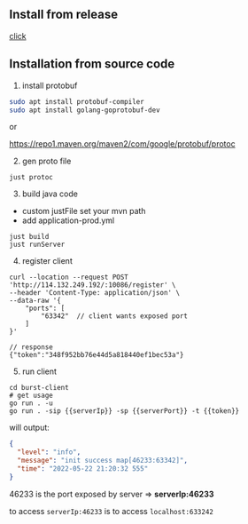 ## Install from release

[click](https://github.com/fzdwx/burst/releases/tag/v1.0)

## Installation from source code

1. install protobuf

```bash
sudo apt install protobuf-compiler
sudo apt install golang-goprotobuf-dev
```
or

https://repo1.maven.org/maven2/com/google/protobuf/protoc

2. gen proto file

```shell
just protoc
```

3. build java code

- custom justFile set your mvn path
- add application-prod.yml

```shell
just build
just runServer
```

4. register client

```shell
curl --location --request POST 'http://114.132.249.192/:10086/register' \
--header 'Content-Type: application/json' \
--data-raw '{
    "ports": [
        "63342"  // client wants exposed port
    ]
}'

// response
{"token":"348f952bb76e44d5a818440ef1bec53a"}
```

5. run client

```shell
cd burst-client
# get usage
go run . -u
go run . -sip {{serverIp}} -sp {{serverPort}} -t {{token}}
```

will output:

```json
{
  "level": "info",
  "message": "init success map[46233:63342]",
  "time": "2022-05-22 21:20:32 555"
}
```

46233 is the port exposed by server => **serverIp:46233**

to access `serverIp:46233` is to access `localhost:633242`